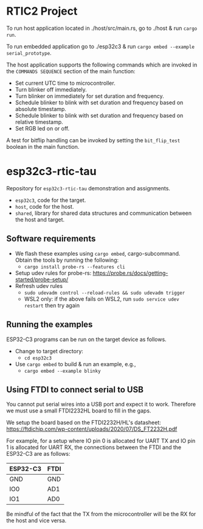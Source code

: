
# RTIC2 Project

To run host application located in ./host/src/main.rs, go to ./host & run ```cargo run```.

To run embedded application go to ./esp32c3 & run ```cargo embed --example serial_prototype```.

The host application supports the following commands which are invoked in the ```COMMANDS SEQUENCE``` section of the main function:
- Set current UTC time to microcontroller.
- Turn blinker off immediately.
- Turn blinker on immediately for set duration and frequency.
- Schedule blinker to blink with set duration and frequency based on absolute timestamp.
- Schedule blinker to blink with set duration and frequency based on relative timestamp.
- Set RGB led on or off.

A test for bitflip handling can be invoked by setting the ```bit_flip_test``` boolean in the main function.


# esp32c3-rtic-tau

Repository for `esp32c3-rtic-tau` demonstration and assignments.

- `esp32c3`, code for the target.
- `host`, code for the host.
- `shared`, library for shared data structures and communication between the host and target.

## Software requirements

- We flash these examples using `cargo embed`, cargo-subcommand. Obtain the tools by running the following:
  - `cargo install probe-rs --features cli`
- Setup udev rules for probe-rs: <https://probe.rs/docs/getting-started/probe-setup/>
- Refresh udev rules
  - `sudo udevadm control --reload-rules && sudo udevadm trigger`
  - WSL2 only: if the above fails on WSL2, run `sudo service udev restart` then try again

## Running the examples

ESP32-C3 programs can be run on the target device as follows.

- Change to target directory:
  - `cd esp32c3`
- Use `cargo embed` to build & run an example, e.g.,
  - `cargo embed --example blinky`

## Using FTDI to connect serial to USB

You cannot put serial wires into a USB port and expect it to work. Therefore we must use a small FTDI2232HL board to
fill in the gaps.

We setup the board based on the FTDI2232H/HL's datasheet:
<https://ftdichip.com/wp-content/uploads/2020/07/DS_FT2232H.pdf>

For example, for a setup where IO pin 0 is allocated for UART TX and IO pin 1 is allocated for UART RX, the connections
between the FTDI and the ESP32-C3 are as follows:

| ESP32-C3 | FTDI |
| - | - |
| GND | GND |
| IO0 | AD1 |
| IO1 | AD0 |

Be mindful of the fact that the TX from the microcontroller will be the RX for the host and vice versa.
